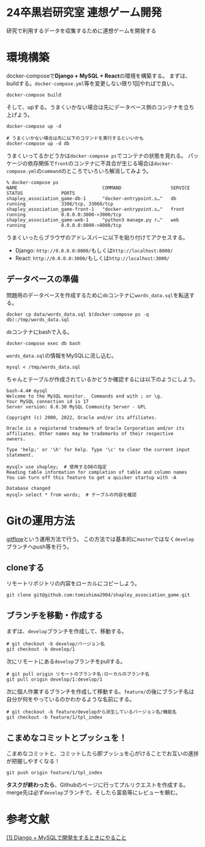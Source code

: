 # 24卒黒岩研究室 連想ゲーム開発
研究で利用するデータを収集するために連想ゲームを開発する

# 環境構築
docker-composeで**Django + MySQL + React**の環境を構築する。
まずは、buildする。`docker-compose.yml`等を変更しない限り1回やればで良い。
```
docker-compose build
```
そして、upする。うまくいかない場合は先にデータベース側のコンテナを立ち上げよう。
```
docker-compose up -d

# うまくいかない場合は先に以下のコマンドを実行するといいかも
docker-compose up -d db
```
うまくいってるかどうかは`docker-compose ps`でコンテナの状態を見れる。
パッケージの依存関係で`front`のコンテナに不具合が生じる場合は`docker-compose.yml`の`command`のところでいろいろ解消してみよう。
```
% docker-compose ps
NAME                               COMMAND                  SERVICE             STATUS              PORTS
shapley_association_game-db-1      "docker-entrypoint.s…"   db                  running             3306/tcp, 33060/tcp
shapley_association_game-front-1   "docker-entrypoint.s…"   front               running             0.0.0.0:3000->3000/tcp
shapley_association_game-web-1     "python3 manage.py r…"   web                 running             0.0.0.0:8000->8000/tcp
```

うまくいったらブラウザのアドレスバーに以下を貼り付けてアクセスする。
- Django: `http://0.0.0.0:8000/`もしくは`http://localhost:8000/`
- React: `http://0.0.0.0:3000/`もしくは`http://localhost:3000/`

## データベースの準備

問題用のデータベースを作成するために`db`コンテナに`words_data.sql`を転送する。
```
docker cp data/words_data.sql $(docker-compose ps -q db):/tmp/words_data.sql
```
`db`コンテナにbashで入る。
```
docker-compose exec db bash
```
`words_data.sql`の情報をMySQLに流し込む。
```
mysql < /tmp/words_data.sql
```
ちゃんとテーブルが作成されているかどうか確認するには以下のようにしよう。
```
bash-4.4# mysql
Welcome to the MySQL monitor.  Commands end with ; or \g.
Your MySQL connection id is 17
Server version: 8.0.30 MySQL Community Server - GPL

Copyright (c) 2000, 2022, Oracle and/or its affiliates.

Oracle is a registered trademark of Oracle Corporation and/or its
affiliates. Other names may be trademarks of their respective
owners.

Type 'help;' or '\h' for help. Type '\c' to clear the current input statement.

mysql> use shapley;  # 使用するDBの指定
Reading table information for completion of table and column names
You can turn off this feature to get a quicker startup with -A

Database changed
mysql> select * from words;  # テーブルの内容を確認
```


# Gitの運用方法
[gitflow](https://qiita.com/katsunory/items/252c5fd2f70480af9bbb)という運用方法で行う。
この方法では基本的に`master`ではなく`develop`ブランチへpush等を行う。
## cloneする
リモートリポジトリの内容をローカルにコピーしよう。
```
git clone git@github.com:tomishima2904/shapley_association_game.git
```

## ブランチを移動・作成する
まずは、`develop`ブランチを作成して、移動する。
```
# git checkout -b develop/バージョン名
git checkout -b develop/1
```
次にリモートにある`develop`ブランチをpullする。
```
# git pull origin リモートのブランチ名:ローカルのブランチ名
git pull origin develop/1:develop/1
```
次に個人作業するブランチを作成して移動する。`feature/`の後にブランチ名は自分が何をやっているのかわかるような名前にする。
```
# git checkout -b feature/developから派生しているバージョン名/機能名
git checkout -b feature/1/tpl_index
```

## こまめなコミットとプッシュを！
こまめなコミットと、コミットしたら即プッシュを心がけることでお互いの進捗が把握しやすくなる！
```
git push origin feature/1/tpl_index
```
**タスクが終わったら**、Githubのページに行ってプルリクエストを作成する。merge先は必ず`develop`ブランチで。そしたら富島等にレビューを頼む。

# 参考文献
[[1] Django + MySQLで開発をするときにやること](https://qiita.com/tomi2904/items/cc2b33bd8c16c26e4460)

